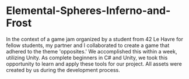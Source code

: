 # Elemental-Spheres-Inferno-and-Frost

In the context of a game jam organized by a student from 42 Le Havre for fellow students, my partner and I collaborated to create a game that adhered to the theme 'opposites.'
We accomplished this within a week, utilizing Unity. As complete beginners in C# and Unity, we took this opportunity to learn and apply these tools for our project.
All assets were created by us during the development process.
